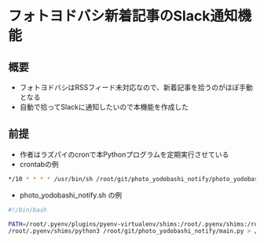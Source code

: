 # フォトヨドバシ新着記事のSlack通知機能

## 概要

- フォトヨドバシはRSSフィード未対応なので、新着記事を拾うのがほぼ手動となる
- 自動で拾ってSlackに通知したいので本機能を作成した

## 前提

- 作者はラズパイのcronで本Pythonプログラムを定期実行させている
- crontabの例

```sh
*/10 * * * * /usr/bin/sh /root/git/photo_yodobashi_notify/photo_yodobashi_notify.sh
```

- photo_yodobashi_notify.sh の例

```sh
#!/bin/bash

PATH=/root/.pyenv/plugins/pyenv-virtualenv/shims:/root/.pyenv/shims:/root/.pyenv/bin:/usr/local/sbin:/usr/local/bin:/usr/sbin:/usr/bin:/sbin:/bin:/root/.pyenv/shims/pip3
/root/.pyenv/shims/python3 /root/git/photo_yodobashi_notify/main.py > /root/git/photo_yodobashi_notify/output.log 2>&1
```
